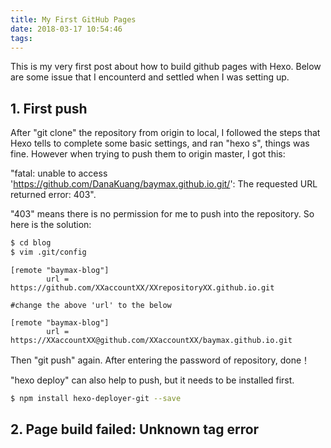 ```yaml
---
title: My First GitHub Pages
date: 2018-03-17 10:54:46
tags:  
---
```


This is my very first post about how to build github pages with Hexo.
Below are some issue that I encounterd and settled when I was setting up. 

## 1. First push

After "git clone" the repository from origin to local, I followed the steps that Hexo tells to complete some basic settings, and ran "hexo s", things was fine. However when trying to push them to origin master, I got this: 

"fatal: unable to access 'https://github.com/DanaKuang/baymax.github.io.git/': The requested URL returned error: 403". 

"403" means there is no permission for me to push into the repository. So here is the solution:

``` bash
$ cd blog
$ vim .git/config
```

```
[remote "baymax-blog"]
        url = https://github.com/XXaccountXX/XXrepositoryXX.github.io.git

#change the above 'url' to the below

[remote "baymax-blog"]
        url = https://XXaccountXX@github.com/XXaccountXX/baymax.github.io.git       
```

Then "git push" again. After entering the password of repository, done！

"hexo deploy" can also help to push, but it needs to be installed first.

``` bash
$ npm install hexo-deployer-git --save
```

## 2. Page build failed: Unknown tag error



